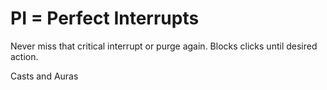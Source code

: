 # PI = Perfect Interrupts

Never miss that critical interrupt or purge again. Blocks clicks until desired action.

Casts and Auras